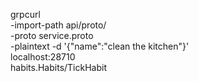 grpcurl \
-import-path api/proto/ \
-proto service.proto \
-plaintext -d '{"name":"clean the kitchen"}' \
localhost:28710 \
habits.Habits/TickHabit
